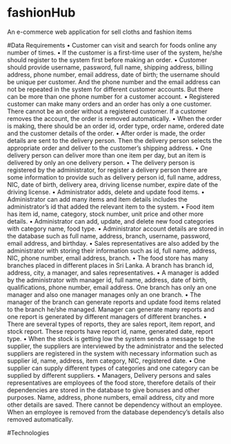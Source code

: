 # fashionHub
An e-commerce web application for sell cloths and fashion items

#Data Requirements
•	Customer can visit and search for foods online any number of times. 
•	If the customer is a first-time user of the system, he/she should register to the system first before making an order.
•	Customer should provide username, password, full name, shipping address, billing address, phone number, email address, date of birth; the username should be unique per customer. And the phone number and the email address can not be repeated in the system for different customer accounts. But there can be more than one phone number for a customer account.
•	Registered customer can make many orders and an order has only a one customer. There cannot be an order without a registered customer. If a customer removes the account, the order is removed automatically.
•	When the order is making, there should be an order id, order type, order name, ordered date and the customer details of the order.
•	After order is made, the order details are sent to the delivery person. Then the delivery person selects the appropriate order and deliver to the customer’s shipping address.
•	One delivery person can deliver more than one item per day, but an item is delivered by only an one delivery person.
•	The delivery person is registered by the administrator, for register a delivery person there are some information to provide such as delivery person id, full name, address, NIC, date of birth, delivery area, driving license number, expire date of the driving license.
•	Administrator adds, delete and update food items.
•	Administrator can add many items and item details includes the administrator’s id that added the relevant item to the system.
•	Food item has item id, name, category, stock number, unit price and other more details. 
•	Administrator can add, update, and delete new food categories with category name, food type. 
•	Administrator account details are stored in the database such as full name, address, branch, username, password, email address, and birthday.
•	Sales representatives are also added by the administrator with storing their information such as id, full name, address, NIC, phone number, email address, branch.
•	The food store has many branches placed in different places in Sri Lanka. A branch has branch id, address, city, a manager, and sales representatives. 
•	A manager is added by the administrator with manager id, full name, address, date of birth, qualifications, phone number, email address. One branch has only an one manager and also one manager manages only an one branch.
•	The manager of the branch can generate reports and update food items related to the branch he/she managed. Manager can generate many reports and one report is generated by different managers of different branches.
•	There are several types of reports, they are sales report, item report, and stock report. These reports have report id, name, generated date, report type.
•	When the stock is getting low the system sends a message to the supplier, the suppliers are interviewed by the administrator and the selected suppliers are registered in the system with necessary information such as supplier id, name, address, item category, NIC, registered date. 
•	One supplier can supply different types of categories and one category can be supplied by different suppliers.
•	Managers, Delivery persons and sales representatives are employees of the food store, therefore details of their dependencies are stored in the database to give bonuses and other purposes. Name, address, phone numbers, email address, city and more other details are saved. There cannot be dependency without an employee. When an employee is removed from the database dependency’s details also removed automatically.

#Technologies


